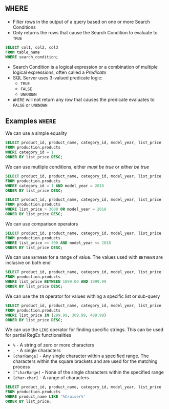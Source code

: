 # `WHERE`

- Filter rows in the output of a query based on one or more Search Conditions
- Only returns the rows that cause the Search Condition to evaluate to `TRUE`

```sql
SELECT col1, col2, col3
FROM table_name
WHERE search_condition;
```

- Search Condition is a logical expression or a combination of multiple logical expressions, often called a *Predicate*
- SQL Server uses 3-valued predicate logic:
  - `TRUE`
  - `FALSE`
  - `UNKNOWN`
- `WHERE` will not return any row that causes the predicate evaluates to `FALSE` or `UNKNOWN`

## Examples `WHERE`

We can use a simple equality

```sql
SELECT product_id, product_name, category_id, model_year, list_price
FROM production.products
WHERE category_id = 1
ORDER BY list_price DESC;
```

We can use mutliple conditions, either *must be true* or *either be true*

```sql
SELECT product_id, product_name, category_id, model_year, list_price
FROM production.products
WHERE category_id = 1 AND model_year = 2018
ORDER BY list_price DESC;
```

```sql
SELECT product_id, product_name, category_id, model_year, list_price
FROM production.products
WHERE list_price > 3000 OR model_year = 2018
ORDER BY list_price DESC;
```

We can use comparison operators

```sql
SELECT product_id, product_name, category_id, model_year, list_price
FROM production.products
WHERE list_price >= 300 AND model_year <= 2018
ORDER BY list_price DESC;
```

We can use `BETWEEN` for a range of value. The values used with `BETWEEN` are inclusive on both end

```sql
SELECT product_id, product_name, category_id, model_year, list_price
FROM production.products
WHERE list_price BETWEEN 1899.00 AND 1999.99
ORDER BY list_price DESC;
```

We can use the `IN` operator for values withing a specific list or sub-query

```sql
SELECT product_id, product_name, category_id, model_year, list_price
FROM production.products
WHERE list_price IN (299.99, 369.99, 489.99)
ORDER BY list_price DESC;
```

We can use the `LIKE` operator for finding specific strings. This can be used for partial RegEx functionalities

- `%` - A string of zero or more characters
- `_` - A single characters
- `[charRange]` - Any single character within a specified range. The characters within the square brackets and are used for the matching process
- `[^charRange]` - None of the single characters within the specified range
- `[char-char]` - A range of characters

```sql
SELECT product_id, product_name, category_id, model_year, list_price
FROM production.products
WHERE product_name LIKE '%Cruiser%'
ORDER BY list_price;
```
